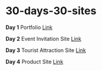 # 30-days-30-sites

**Day 1** Portfolio
[ Link](https://divayg.github.io/30-days-30-sites/Day1-Portfolio/)

**Day 2** Event Invitation Site
[Link](https://divayg.github.io/30-days-30-sites/D2-EventSite/)

**Day 3** Tourist Attraction Site
[Link](https://divayg.github.io/30-days-30-sites/D3-Tourist/)

**Day 4** Product Site
[Link](https://divayg.github.io/30-days-30-sites/D4-ProductSite/)